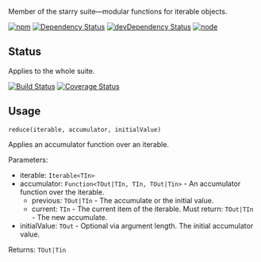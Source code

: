 Member of the starry suite—modular functions for iterable objects.

[![npm](https://img.shields.io/npm/v/starry.reduce.svg?style=flat-square)](https://www.npmjs.com/package/starry.reduce) [![Dependency Status](https://img.shields.io/david/starry.reduce.svg?style=flat-square)](https://david-dm.org/starry.reduce) [![devDependency Status](https://img.shields.io/david/dev/starry.reduce.svg?style=flat-square)](https://david-dm.org/starry.reduce#info=devDependencies) [![node](https://img.shields.io/node/v/starry.reduce.svg?style=flat-square)](https://nodejs.org/en/download/)

## Status

Applies to the whole suite.

[![Build Status](https://img.shields.io/travis/seangenabe/starry.svg?style=flat-square)](https://travis-ci.org/seangenabe/starry) [![Coverage Status](https://img.shields.io/coveralls/seangenabe/starry.svg?style=flat-square)](https://coveralls.io/github/seangenabe/starry)

## Usage

`reduce(iterable, accumulator, initialValue)`

Applies an accumulator function over an iterable.

Parameters:
* iterable: `Iterable<TIn>`
* accumulator: `Function<TOut|TIn, TIn, TOut|Tin>` - An accumulator function over the iterable.
  * previous: `TOut|TIn` - The accumulate or the initial value.
  * current: `TIn` - The current item of the iterable.
  Must return: `TOut|TIn` - The new accumulate.
* initialValue: `TOut` - Optional via argument length. The initial accumulator value.

Returns: `TOut|Tin`

